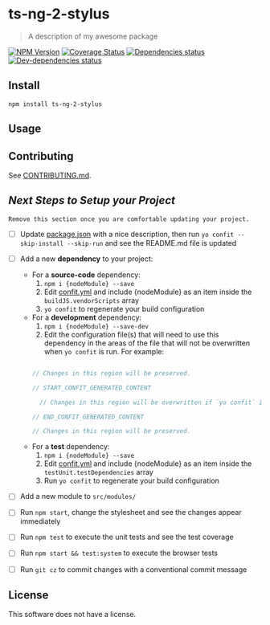 <!--[RM_HEADING]-->
# ts-ng-2-stylus

<!--[]-->
<!--[RM_DESCRIPTION]-->
> A description of my awesome package

<!--[]-->

<!--[RM_BADGES]-->
[![NPM Version](https://img.shields.io/npm/v/ts-ng-2-stylus.svg?style=flat-square)](http://npm.im/ts-ng-2-stylus)
[![Coverage Status](https://coveralls.io/repos/github/entity/repo/badge.svg?branch=master)](https://coveralls.io/github/entity/repo?branch=master)
[![Dependencies status](https://david-dm.org/entity/repo/status.svg?theme=shields.io)](https://david-dm.org/entity/repo#info=dependencies)
[![Dev-dependencies status](https://david-dm.org/entity/repo/dev-status.svg?theme=shields.io)](https://david-dm.org/entity/repo#info=devDependencies)


<!--[]-->

<!--[RM_INSTALL]-->
## Install

    npm install ts-ng-2-stylus


<!--[]-->

## Usage

<!--[RM_CONTRIBUTING]-->
## Contributing

See [CONTRIBUTING.md](CONTRIBUTING.md).


<!--[]-->

<!--[RM_NEXT_STEPS]-->
## *Next Steps to Setup your Project*

    Remove this section once you are comfortable updating your project.

- [ ] Update [package.json](package.json) with a nice description, then run `yo confit --skip-install --skip-run` and see the README.md file is updated
- [ ] Add a new **dependency** to your project:
  - For a **source-code** dependency:
    1. `npm i {nodeModule} --save`
    1. Edit [confit.yml](confit.yml) and include {nodeModule} as an item inside the `buildJS.vendorScripts` array
    1. `yo confit` to regenerate your build configuration
  - For a **development** dependency:
    1. `npm i {nodeModule} --save-dev`
    1. Edit the configuration file(s) that will need to use this dependency in the areas of the file that will not be overwritten when `yo confit` is run.
     For example:
     ```js

     // Changes in this region will be preserved.

     // START_CONFIT_GENERATED_CONTENT

       // Changes in this region will be overwritten if `yo confit` is run again.

     // END_CONFIT_GENERATED_CONTENT

     // Changes in this region will be preserved.

     ```
  - For a **test** dependency:
    1. `npm i {nodeModule} --save`
    1. Edit [confit.yml](confit.yml) and include {nodeModule} as an item inside the `testUnit.testDependencies` array
    1. Run `yo confit` to regenerate your build configuration
- [ ] Add a new module to `src/modules/`
- [ ] Run `npm start`, change the stylesheet and see the changes appear immediately
- [ ] Run `npm test` to execute the unit tests and see the test coverage
- [ ] Run `npm start && test:system` to execute the browser tests
- [ ] Run `git cz` to commit changes with a conventional commit message


<!--[]-->

<!--[RM_LICENSE]-->
## License

This software does not have a license.


<!--[]-->

